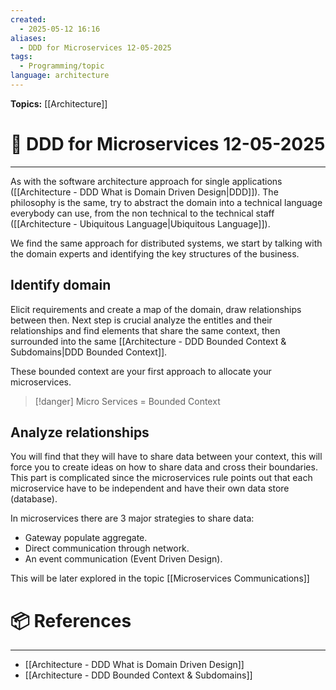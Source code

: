 ```yaml
---
created:
  - 2025-05-12 16:16
aliases:
  - DDD for Microservices 12-05-2025
tags:
  - Programming/topic
language: architecture
---
```


**Topics:** [[Architecture]]

# 📃 DDD for Microservices 12-05-2025

---
As with the software architecture approach for single applications ([[Architecture - DDD What is Domain Driven Design|DDD]]). The philosophy is the same, try to abstract the domain into a technical language everybody can use, from the non technical to the technical staff ([[Architecture - Ubiquitous Language|Ubiquitous Language]]).

We find the same approach for distributed systems, we start by talking with the domain experts and identifying the key structures of the business.

## Identify domain
Elicit requirements and create a map of the domain, draw relationships between then.
Next step is crucial analyze the entitles and their relationships and find elements that share the same context, then surrounded into the same [[Architecture - DDD Bounded Context & Subdomains|DDD Bounded Context]].

These bounded context are your first approach to allocate your microservices.

> [!danger] Micro Services = Bounded Context
## Analyze relationships
You will find that they will have to share data between your context, this will force you to create ideas on how to share data and cross their boundaries. This part is complicated since the microservices rule points out that each microservice have to be independent and have their own data store (database).

In microservices there are 3 major strategies to share data:
- Gateway populate aggregate.
- Direct communication through network.
- An event communication (Event Driven Design).

This will be later explored in the topic [[Microservices Communications]]

# 📦 References

---
- [[Architecture - DDD What is Domain Driven Design]]
- [[Architecture - DDD Bounded Context & Subdomains]]